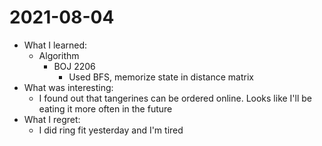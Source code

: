 # 2021-08-04

- What I learned: 
  - Algorithm
    - BOJ 2206
      - Used BFS, memorize state in distance matrix
- What was interesting: 
  - I found out that tangerines can be ordered online. Looks like I'll be eating it more often in the future
- What I regret: 
  - I did ring fit yesterday and I'm tired